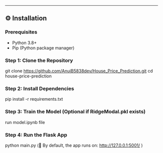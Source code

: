 
---

## ⚙️ Installation  

### **Prerequisites**  
- Python 3.8+  
- Pip (Python package manager)  

### **Step 1: Clone the Repository**  
git clone https://github.com/AnujB5838dev/House_Price_Prediction.git
cd house-price-prediction

### **Step 2: Install Dependencies**
pip install -r requirements.txt

### **Step 3: Train the Model (Optional if RidgeModal.pkl exists)**
run model.ipynb file

### **Step 4: Run the Flask App**
python main.py   (🔹 By default, the app runs on:  http://127.0.0.1:5001/ )



